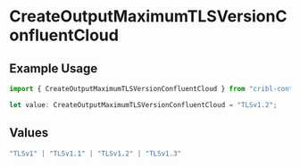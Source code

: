 # CreateOutputMaximumTLSVersionConfluentCloud

## Example Usage

```typescript
import { CreateOutputMaximumTLSVersionConfluentCloud } from "cribl-control-plane/models/operations";

let value: CreateOutputMaximumTLSVersionConfluentCloud = "TLSv1.2";
```

## Values

```typescript
"TLSv1" | "TLSv1.1" | "TLSv1.2" | "TLSv1.3"
```
